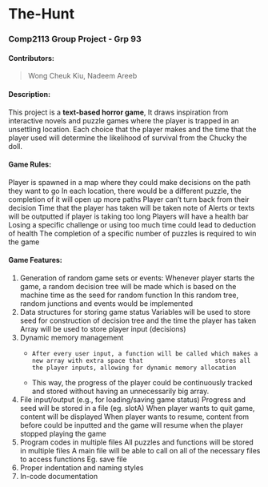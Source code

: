 # The-Hunt
### Comp2113 Group Project - Grp 93
#### Contributors:
> Wong Cheuk Kiu, Nadeem Areeb
 
#### Description:
This project is a **text-based horror game**, It draws inspiration from interactive novels and puzzle games where the player is trapped in an unsettling location. Each choice that the player makes and the time that the player used will determine the likelihood of survival from the Chucky the doll.
 
#### Game Rules:
Player is spawned in a map where they could make decisions on the path they want to go
In each location, there would be a different puzzle, the completion of it will open up more paths
Player can’t turn back from their decision 
Time that the player has taken will be taken note of
Alerts or texts will be outputted if player is taking too long 
Players will have a health bar
Losing a specific challenge or using too much time could lead to deduction of health
The completion of a specific number of puzzles is required to win the game
#### Game Features: 
1. Generation of random game sets or events:
Whenever player starts the game,  a random decision tree will be made which is based on the machine time as the seed for random function 
In this random tree, random junctions and events would be implemented
2. Data structures for storing game status
Variables will be used to store seed for construction of decision tree and the time the player has taken
Array will be used to store player input (decisions) 
3. Dynamic memory management
      - 	After every user input, a function will be called which makes a new array with extra space that                    stores all the player inputs, allowing for dynamic memory allocation 
      -	This way, the progress of the player could be continuously tracked and stored without having an unnecessarily big array. 
4. File input/output (e.g., for loading/saving game status)
Progress and seed will be stored in a file (eg. slotA) 
When player wants to quit game, content will be displayed
When player wants to resume, content from before could be inputted and the game will resume when the player stopped playing the game 
5. Program codes in multiple files
All puzzles and functions will be stored in multiple files
A main file will be able to call on all of the necessary files to access functions
Eg. save file 
6. Proper indentation and naming styles
7. In-code documentation

